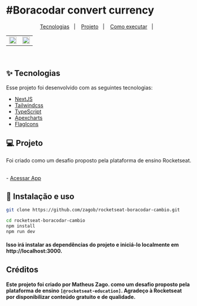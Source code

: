 <h1 align="left">
 #Boracodar convert currency
</h1>

<p align="center">
  <a href="#-tecnologias">Tecnologias</a>&nbsp;&nbsp;&nbsp;|&nbsp;&nbsp;&nbsp;
  <a href="#-projeto">Projeto</a>&nbsp;&nbsp;&nbsp;|&nbsp;&nbsp;&nbsp;
  <a href="#-como-executar">Como executar</a>&nbsp;&nbsp;&nbsp;|&nbsp;&nbsp;&nbsp;
</p>

<table>
  <tr>
    <td><img src="https://user-images.githubusercontent.com/30050630/225127405-8607c735-4955-49ad-9218-2bbb1d138389.png" width="100%"></td>
    <td><img src="https://user-images.githubusercontent.com/30050630/225127437-278a714d-973b-4633-9a09-f97ee59a4721.png" width="100%"></td>
  </tr>
</table>

<br>

## ✨ Tecnologias

Esse projeto foi desenvolvido com as seguintes tecnologias:

- [NextJS](https://nextjs.org)
- [Tailwindcss](https://tailwindcss.com/)
- [TypeScript](https://www.typescriptlang.org/)
- [Apexcharts](https://apexcharts.com/docs/react-charts/)
- [FlagIcons](https://flagicons.lipis.dev/)

## 💻 Projeto

Foi criado como um desafio proposto pela plataforma de ensino Rocketseat.

<br>
- <a href="https://rocketseat-boracodar-dashboard.vercel.app">Acessar App</a>

## 🚀 Instalação e uso

```sh
git clone https://github.com/zagob/rocketseat-boracodar-cambio.git
```

```sh
cd rocketseat-boracodar-cambio
npm install
npm run dev
```

#### Isso irá instalar as dependências do projeto e iniciá-lo localmente em <br/> http://localhost:3000.

## Créditos
#### Este projeto foi criado por Matheus Zago. como um desafio proposto pela plataforma de ensino `[@rocketseat-education]`. Agradeço à Rocketseat por disponibilizar conteúdo gratuito e de qualidade.
